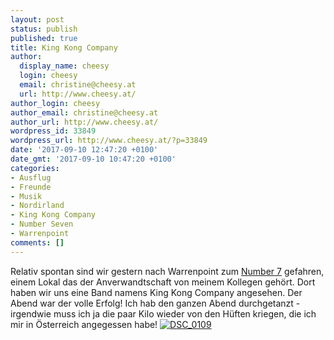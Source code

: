 ```yaml
---
layout: post
status: publish
published: true
title: King Kong Company
author:
  display_name: cheesy
  login: cheesy
  email: christine@cheesy.at
  url: http://www.cheesy.at/
author_login: cheesy
author_email: christine@cheesy.at
author_url: http://www.cheesy.at/
wordpress_id: 33849
wordpress_url: http://www.cheesy.at/?p=33849
date: '2017-09-10 12:47:20 +0100'
date_gmt: '2017-09-10 10:47:20 +0100'
categories:
- Ausflug
- Freunde
- Musik
- Nordirland
- King Kong Company
- Number Seven
- Warrenpoint
comments: []
---
```

Relativ spontan sind wir gestern nach Warrenpoint zum [Number 7](http://www.number7restaurant.com/) gefahren, einem Lokal das der Anverwandtschaft von meinem Kollegen gehört. Dort haben wir uns eine Band namens King Kong Company angesehen. Der Abend war der volle Erfolg!
Ich hab den ganzen Abend durchgetanzt - irgendwie muss ich ja die paar Kilo wieder von den Hüften kriegen, die ich mir in Österreich angegessen habe!
[![DSC_0109](http://www.cheesy.at/wp-content/uploads/DSC_0109.jpg)](http://www.cheesy.at/fotos/events/king-kong-company/)
